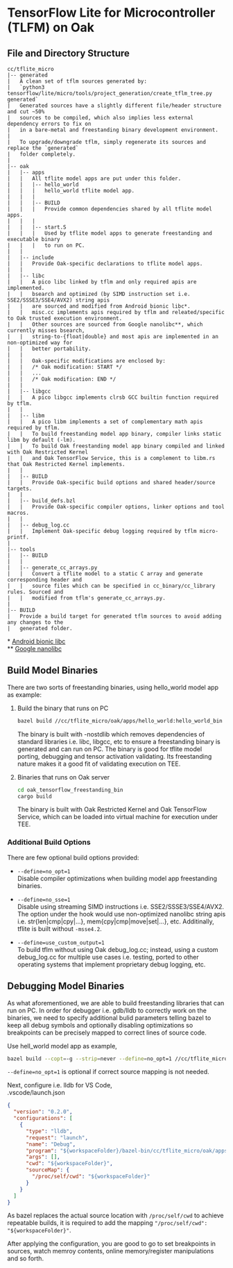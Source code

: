 # TensorFlow Lite for Microcontroller (TLFM) on Oak

## File and Directory Structure

```text
cc/tflite_micro
|-- generated
|   A clean set of tflm sources generated by:
|   `python3 tensorflow/lite/micro/tools/project_generation/create_tflm_tree.py generated`
|   Generated sources have a slightly different file/header structure and cut ~50%
|   sources to be compiled, which also implies less external dependency errors to fix on
|   in a bare-metal and freestanding binary development environment.
|
|   To upgrade/downgrade tflm, simply regenerate its sources and replace the `generated`
|   folder completely.
|
|-- oak
|   |-- apps
|   |   All tflite model apps are put under this folder.
|   |   |-- hello_world
|   |   |   hello_world tflite model app.
|   |   |
|   |   |-- BUILD
|   |   |   Provide common dependencies shared by all tflite model apps.
|   |   |
|   |   |-- start.S
|   |   |   Used by tflite model apps to generate freestanding and executable binary
|   |   |   to run on PC.
|   |
|   |-- include
|   |   Provide Oak-specific declarations to tflite model apps.
|   |
|   |-- libc
|   |   A pico libc linked by tflm and only required apis are implemented.
|   |   bsearch and optimized (by SIMD instruction set i.e. SSE2/SSSE3/SSE4/AVX2) string apis
|   |   are sourced and modified from Android bionic libc*.
|   |   misc.cc implements apis required by tflm and releated/specific to Oak trusted execution environment.
|   |   Other sources are sourced from Google nanolibc**, which currently misses bsearch,
|   |   string-to-{float|double} and most apis are implemented in an non-optimized way for
|   |   better portability.
|   |
|   |   Oak-specific modifications are enclosed by:
|   |   /* Oak modification: START */
|   |   ...
|   |   /* Oak modification: END */
|   |
|   |-- libgcc
|   |   A pico libgcc implements clrsb GCC builtin function required by tflm.
|   |
|   |-- libm
|   |   A pico libm implements a set of complementary math apis required by tflm.
|   |   To build freestanding model app binary, compiler links static libm by default (-lm).
|   |   To build Oak freestanding model app binary compiled and linked with Oak Restricted Kernel
|   |   and Oak TensorFlow Service, this is a complement to libm.rs that Oak Restricted Kernel implements.
|   |
|   |-- BUILD
|   |   Provide Oak-specific build options and shared header/source targets.
|   |
|   |-- build_defs.bzl
|   |   Provide Oak-specific compiler options, linker options and tool macros.
|   |
|   |-- debug_log.cc
|   |   Implement Oak-specific debug logging required by tflm micro-printf.
|
|-- tools
|   |-- BUILD
|   |
|   |-- generate_cc_arrays.py
|   |   Convert a tflite model to a static C array and generate corresponding header and
|   |   source files which can be specified in cc_binary/cc_library rules. Sourced and
|   |   modified from tflm's generate_cc_arrays.py.
|
|-- BUILD
|   Provide a build target for generated tflm sources to avoid adding any changes to the
|   generated folder.
```

\*
[Android bionic libc](https://android.googlesource.com/platform/bionic/+/refs/heads/master)\
\*\* [Google nanolibc](https://github.com/google/nanolibc)

## Build Model Binaries

There are two sorts of freestanding binaries, using hello_world model app as
example:

1. Build the binary that runs on PC

   ```bash
   bazel build //cc/tflite_micro/oak/apps/hello_world:hello_world_bin
   ```

   The binary is built with -nostdlib which removes dependencies of standard
   libraries i.e. libc, libgcc, etc to ensure a freestanding binary is generated
   and can run on PC. The binary is good for tflite model porting, debugging and
   tensor activation validating. Its freestanding nature makes it a good fit of
   validating execution on TEE.

1. Binaries that runs on Oak server
   ```bash
   cd oak_tensorflow_freestanding_bin
   cargo build
   ```
   The binary is built with Oak Restricted Kernel and Oak TensorFlow Service,
   which can be loaded into virtual machine for execution under TEE.

### Additional Build Options

There are few optional build options provided:

- `--define=no_opt=1`\
   Disable compiler optimizations when building model app freestanding binaries.

- `--define=no_sse=1`\
   Disable using streaming SIMD instructions i.e. SSE2/SSSE3/SSE4/AVX2. The
  option under the hook would use non-optimized nanolibc string apis i.e.
  str{len|cmp|cpy|...}, mem{cpy|cmp|move|set|...}, etc. Additinally, tflite is
  built without `-msse4.2`.

- `--define=use_custom_output=1`\
   To build tflm without using Oak debug_log.cc; instead, using a custom
  debug_log.cc for multiple use cases i.e. testing, ported to other operating
  systems that implement proprietary debug logging, etc.

## Debugging Model Binaries

As what aforementioned, we are able to build freestanding libraries that can run
on PC. In order for debugger i.e. gdb/lldb to correctly work on the binaries, we
need to specify additional bulid parameters telling bazel to keep all debug
symbols and optionally disabling optimizations so breakpoints can be precisely
mapped to correct lines of source code.

Use hell_world model app as example,

```bash
bazel build --copt=-g --strip=never --define=no_opt=1 //cc/tflite_micro/oak/apps/hello_world:hello_world_bin
```

`--define=no_opt=1` is optional if correct source mapping is not needed.

Next, configure i.e. lldb for VS Code,\
.vscode/launch.json

```json
{
  "version": "0.2.0",
  "configurations": [
    {
      "type": "lldb",
      "request": "launch",
      "name": "Debug",
      "program": "${workspaceFolder}/bazel-bin/cc/tflite_micro/oak/apps/hello_world/hello_world_freestanding_bin",
      "args": [],
      "cwd": "${workspaceFolder}",
      "sourceMap": {
        "/proc/self/cwd": "${workspaceFolder}"
      }
    }
  ]
}
```

As bazel replaces the actual source location with `/proc/self/cwd` to achieve
repeatable builds, it is required to add the mapping
`"/proc/self/cwd": "${workspaceFolder}"`.

After applying the configuration, you are good to go to set breakpoints in
sources, watch memroy contents, online memory/register manipulations and so
forth.
